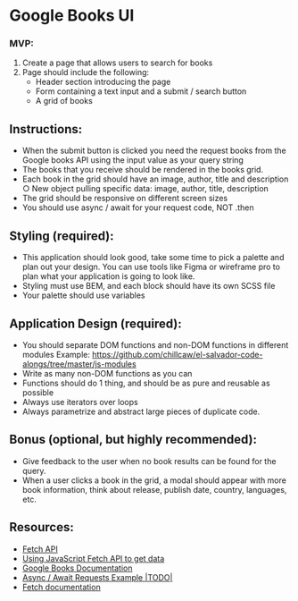 # Google Books UI

### MVP:

1. Create a page that allows users to search for books
1. Page should include the following:
    - Header section introducing the page
    - Form containing a text input and a submit / search button
    - A grid of books

## Instructions:

-   When the submit button is clicked you need the request books from the Google books API using the input value as your query string
-   The books that you receive should be rendered in the books grid.
-   Each book in the grid should have an image, author, title and description
    ○ New object pulling specific data: image, author, title, description
-   The grid should be responsive on different screen sizes
-   You should use async / await for your request code, NOT .then

## Styling (required):

-   This application should look good, take some time to pick a palette and plan out your design. You can use tools like Figma or wireframe pro to plan what your application is going to look like.
-   Styling must use BEM, and each block should have its own SCSS file
-   Your palette should use variables

## Application Design (required):

-   You should separate DOM functions and non-DOM functions in different modules
    Example: https://github.com/chillcaw/el-salvador-code-alongs/tree/master/js-modules
-   Write as many non-DOM functions as you can
-   Functions should do 1 thing, and should be as pure and reusable as possible
-   Always use iterators over loops
-   Always parametrize and abstract large pieces of duplicate code.

## Bonus (optional, but highly recommended):

-   Give feedback to the user when no book results can be found for the query.
-   When a user clicks a book in the grid, a modal should appear with more book information, think about release, publish date, country, languages, etc.

## Resources:

-   [Fetch API](https://developer.mozilla.org/en-US/docs/Web/API/Fetch_API)
-   [Using JavaScript Fetch API to get data](https://www.digitalocean.com/community/tutorials/how-to-use-the-javascript-fetch-api-to-get-data)
-   [Google Books Documentation](https://developers.google.com/books/docs/v1/reference/volumes/list)
-   [Async / Await Requests Example |TODO|]()
-   [Fetch documentation](https://www.w3schools.com/js/js_api_fetch.asp)
